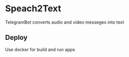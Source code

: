 # Speach2Text
TelegramBot converts audio and video messeges into text


## Deploy
Use docker for build and run apps
